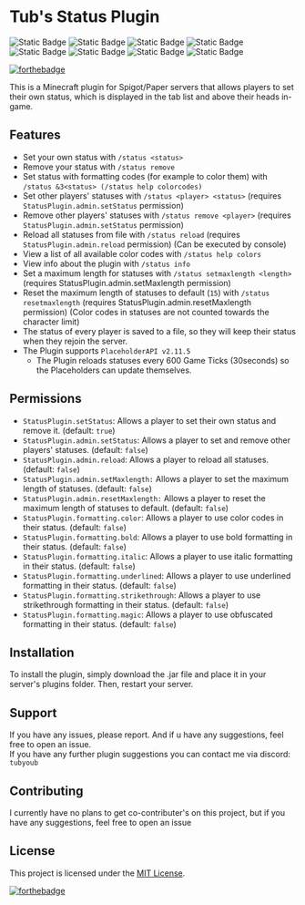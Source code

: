 # Tub's Status Plugin
![Static Badge](https://img.shields.io/badge/MC-1.13-green)
![Static Badge](https://img.shields.io/badge/MC-1.14-green)
![Static Badge](https://img.shields.io/badge/MC-1.15-green)
![Static Badge](https://img.shields.io/badge/MC-1.16-green)
![Static Badge](https://img.shields.io/badge/MC-1.17-green)
![Static Badge](https://img.shields.io/badge/MC-1.18-green)
![Static Badge](https://img.shields.io/badge/MC-1.19-green)
![Static Badge](https://img.shields.io/badge/MC-1.20-green)

[![forthebadge](https://forthebadge.com/images/badges/works-on-my-machine.svg)](https://forthebadge.com)


This is a Minecraft plugin for Spigot/Paper servers that allows players to set their own status, which is displayed in the tab list and above their heads in-game.
## Features

- Set your own status with `/status <status>`
- Remove your status with `/status remove`
- Set status with formatting codes (for example to color them) with `/status &3<status> (/status help colorcodes)`
- Set other players' statuses with `/status <player> <status>` (requires `StatusPlugin.admin.setStatus` permission)
- Remove other players' statuses with `/status remove <player>` (requires `StatusPlugin.admin.setStatus` permission)
- Reload all statuses from file with `/status reload` (requires `StatusPlugin.admin.reload` permission) (Can be executed by console)
- View a list of all available color codes with `/status help colors`
- View info about the plugin with `/status info`
- Set a maximum length for statuses with `/status setmaxlength <length>` (requires StatusPlugin.admin.setMaxlength permission)
- Reset the maximum length of statuses to default (`15`) with `/status resetmaxlength` (requires StatusPlugin.admin.resetMaxlength permission)
  (Color codes in statuses are not counted towards the character limit)
- The status of every player is saved to a file, so they will keep their status when they rejoin the server.
- The Plugin supports `PlaceholderAPI v2.11.5`
  - The Plugin reloads statuses every 600 Game Ticks (30seconds) so the Placeholders can update themselves.

## Permissions

- `StatusPlugin.setStatus`: Allows a player to set their own status and remove it. (default: `true`)
- `StatusPlugin.admin.setStatus`: Allows a player to set and remove other players' statuses. (default: `false`)
- `StatusPlugin.admin.reload`: Allows a player to reload all statuses.(default: `false`)
- `StatusPlugin.admin.setMaxlength:` Allows a player to set the maximum length of statuses. (default: `false`)
- `StatusPlugin.admin.resetMaxlength:` Allows a player to reset the maximum length of statuses to default. (default: `false`)
- `StatusPlugin.formatting.color`: Allows a player to use color codes in their status. (default: `false`)
- `StatusPlugin.formatting.bold`: Allows a player to use bold formatting in their status. (default: `false`)
- `StatusPlugin.formatting.italic`: Allows a player to use italic formatting in their status. (default: `false`)
- `StatusPlugin.formatting.underlined`: Allows a player to use underlined formatting in their status. (default: `false`)
- `StatusPlugin.formatting.strikethrough`: Allows a player to use strikethrough formatting in their status. (default: `false`)
- `StatusPlugin.formatting.magic`: Allows a player to use obfuscated formatting in their status. (default: `false`)

## Installation

To install the plugin, simply download the .jar file and place it in your server's plugins folder. Then, restart your server.

## Support

If you have any issues, please report. And if u have any suggestions, feel free to open an issue.
<br>
If you have any further plugin suggestions you can contact me via discord: `tubyoub`

## Contributing

I currently have no plans to get co-contributer's on this project, but if you have any suggestions, feel free to open an issue

## License

This project is licensed under the [MIT License](LICENSE).

[![forthebadge](https://forthebadge.com/images/badges/powered-by-black-magic.svg)](https://forthebadge.com)
